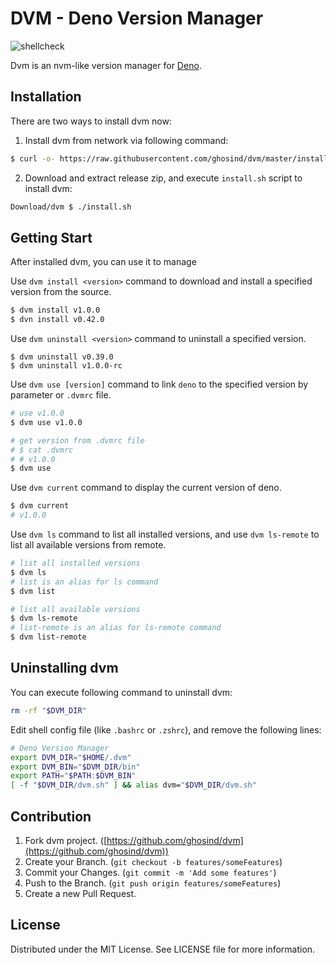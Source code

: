 # DVM - Deno Version Manager

![shellcheck](https://github.com/ghosind/dvm/workflows/shellcheck/badge.svg)

Dvm is an nvm-like version manager for [Deno](https://deno.land/).

## Installation

There are two ways to install dvm now:

1. Install dvm from network via following command:

```sh
$ curl -o- https://raw.githubusercontent.com/ghosind/dvm/master/install.sh | bash
```

2. Download and extract release zip, and execute `install.sh` script to install dvm:

```sh
Download/dvm $ ./install.sh
```

## Getting Start

After installed dvm, you can use it to manage 

Use `dvm install <version>` command to download and install a specified version from the source.

```sh
$ dvm install v1.0.0
$ dvn install v0.42.0
```

Use `dvm uninstall <version>` command to uninstall a specified version.

```
$ dvm uninstall v0.39.0
$ dvm uninstall v1.0.0-rc
```

Use `dvm use [version]` command to link `deno` to the specified version by parameter or `.dvmrc` file.

```sh
# use v1.0.0
$ dvm use v1.0.0

# get version from .dvmrc file
# $ cat .dvmrc
# # v1.0.0
$ dvm use
```

Use `dvm current` command to display the current version of deno.

```sh
$ dvm current
# v1.0.0
```

Use `dvm ls` command to list all installed versions, and use `dvm ls-remote` to list all available versions from remote.

```sh
# list all installed versions
$ dvm ls
# list is an alias for ls command
$ dvm list

# list all available versions
$ dvm ls-remote
# list-remote is an alias for ls-remote command
$ dvm list-remote
```

## Uninstalling dvm

You can execute following command to uninstall dvm:

```sh
rm -rf "$DVM_DIR"
```

Edit shell config file (like `.bashrc` or `.zshrc`), and remove the following lines:

```sh
# Deno Version Manager
export DVM_DIR="$HOME/.dvm"
export DVM_BIN="$DVM_DIR/bin"
export PATH="$PATH:$DVM_BIN"
[ -f "$DVM_DIR/dvm.sh" ] && alias dvm="$DVM_DIR/dvm.sh"
```

## Contribution

1. Fork dvm project. ([https://github.com/ghosind/dvm](https://github.com/ghosind/dvm))
2. Create your Branch. (`git checkout -b features/someFeatures`)
3. Commit your Changes. (`git commit -m 'Add some features'`)
4. Push to the Branch. (`git push origin features/someFeatures`)
5. Create a new Pull Request.

## License

Distributed under the MIT License. See LICENSE file for more information.
